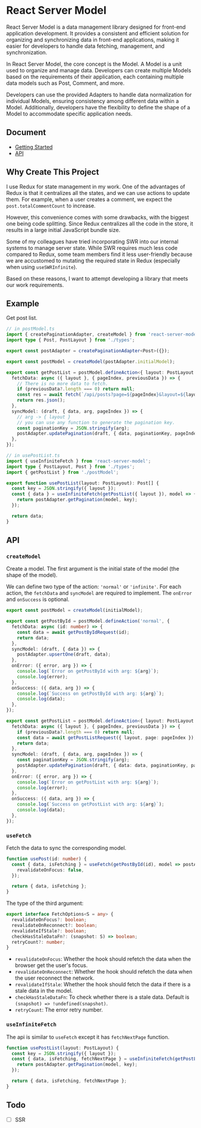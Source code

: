 # React Server Model

React Server Model is a data management library designed for front-end application development. It provides a consistent and efficient solution for organizing and synchronizing data in front-end applications, making it easier for developers to handle data fetching, management, and synchronization.

In React Server Model, the core concept is the Model. A Model is a unit used to organize and manage data. Developers can create multiple Models based on the requirements of their application, each containing multiple data models such as Post, Comment, and more.

Developers can use the provided Adapters to handle data normalization for individual Models, ensuring consistency among different data within a Model. Additionally, developers have the flexibility to define the shape of a Model to accommodate specific application needs.

## Document

- [Getting Started]('/docs/getting-started.md')
- [API]('/docs/api.md)

## Why Create This Project

I use Redux for state management in my work. One of the advantages of Redux is that it centralizes all the states, and we can use actions to update them. For example, when a user creates a comment, we expect the `post.totalCommentCount` to increase.

However, this convenience comes with some drawbacks, with the biggest one being code splitting. Since Redux centralizes all the code in the store, it results in a large initial JavaScript bundle size.

Some of my colleagues have tried incorporating SWR into our internal systems to manage server state. While SWR requires much less code compared to Redux, some team members find it less user-friendly because we are accustomed to mutating the required state in Redux (especially when using `useSWRInfinite`).

Based on these reasons, I want to attempt developing a library that meets our work requirements.

## Example

Get post list.

```ts
// in postModel.ts
import { createPaginationAdapter, createModel } from 'react-server-model';
import type { Post, PostLayout } from './types';

export const postAdapter = createPaginationAdapter<Post>({});

export const postModel = createModel(postAdapter.initialModel);

export const getPostList = postModel.defineAction<{ layout: PostLayout }, Post[]>('infinite', {
  fetchData: async ({ layout }, { pageIndex, previousData }) => {
    // There is no more data to fetch.
    if (previousData?.length === 0) return null;
    const res = await fetch(`/api/posts?page=${pageIndex}&layout=${layout}`);
    return res.json();
  },
  syncModel: (draft, { data, arg, pageIndex }) => {
    // arg -> { layout }
    // you can use any function to generate the pagination key.
    const paginationKey = JSON.stringify(arg);
    postAdapter.updatePagination(draft, { data, paginationKey, pageIndex });
  },
});

// in usePostList.ts
import { useInfiniteFetch } from 'react-server-model';
import type { PostLayout, Post } from './types';
import { getPostList } from './postModel';

export function usePostList(layout: PostLayout): Post[] {
  const key = JSON.stringify({ layout });
  const { data } = useInfiniteFetch(getPostList({ layout }), model => {
    return postAdapter.getPagination(model, key);
  });

  return data;
}
```

## API

### `createModel`

Create a model. The first argument is the initial state of the model (the shape of the model).

We can define two type of the action: `'normal'` or `'infinite'`. For each action, the `fetchData` and `syncModel` are required to implement. The `onError` and `onSuccess` is optional.

```ts
export const postModel = createModel(initialModel);

export const getPostById = postModel.defineAction('normal', {
  fetchData: async (id: number) => {
    const data = await getPostByIdRequest(id);
    return data;
  },
  syncModel: (draft, { data }) => {
    postAdapter.upsertOne(draft, data);
  },
  onError: ({ error, arg }) => {
    console.log(`Error on getPostById with arg: ${arg}`);
    console.log(error);
  },
  onSuccess: ({ data, arg }) => {
    console.log(`Success on getPostById with arg: ${arg}`);
    console.log(data);
  },
});

export const getPostList = postModel.defineAction<{ layout: PostLayout }, Post[]>('infinite', {
  fetchData: async ({ layout }, { pageIndex, previousData }) => {
    if (previousData?.length === 0) return null;
    const data = await getPostListRequest({ layout, page: pageIndex });
    return data;
  },
  syncModel: (draft, { data, arg, pageIndex }) => {
    const paginationKey = JSON.stringify(arg);
    postAdapter.updatePagination(draft, { data: data, paginationKey, pageIndex });
  },
  onError: ({ error, arg }) => {
    console.log(`Error on getPostList with arg: ${arg}`);
    console.log(error);
  },
  onSuccess: ({ data, arg }) => {
    console.log(`Success on getPostList with arg: ${arg}`);
    console.log(data);
  },
});
```

### `useFetch`

Fetch the data to sync the corresponding model.

```ts
function usePost(id: number) {
  const { data, isFetching } = useFetch(getPostById(id), model => postAdapter.readOne(model, id), {
    revalidateOnFocus: false,
  });

  return { data, isFetching };
}
```

The type of the third argument:

```ts
export interface FetchOptions<S = any> {
  revalidateOnFocus?: boolean;
  revalidateOnReconnect?: boolean;
  revalidateIfStale?: boolean;
  checkHasStaleDataFn?: (snapshot: S) => boolean;
  retryCount?: number;
}
```

- `revalidateOnFocus`: Whether the hook should refetch the data when the browser get the user's focus.
- `revalidateOnReconnect`: Whether the hook should refetch the data when the user reconnect the network.
- `revalidateIfStale`: Whether the hook should fetch the data if there is a stale data in the model.
- `checkHasStaleDataFn`: To check whether there is a stale data. Default is `(snapshot) => !undefined(snapshot)`.
- `retryCount`: The error retry number.

### `useInfiniteFetch`

The api is similar to `useFetch` except it has `fetchNextPage` function.

```ts
function usePostList(layout: PostLayout) {
  const key = JSON.stringify({ layout });
  const { data, isFetching, fetchNextPage } = useInfiniteFetch(getPostList({ layout }), model => {
    return postAdapter.getPagination(model, key);
  });

  return { data, isFetching, fetchNextPage };
}
```

## Todo

- [ ] SSR
